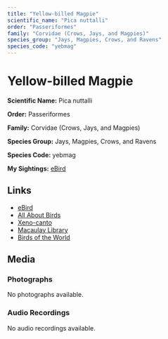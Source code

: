 ```yaml
---
title: "Yellow-billed Magpie"
scientific_name: "Pica nuttalli"
order: "Passeriformes"
family: "Corvidae (Crows, Jays, and Magpies)"
species_group: "Jays, Magpies, Crows, and Ravens"
species_code: "yebmag"
---
```


# Yellow-billed Magpie

**Scientific Name:** Pica nuttalli

**Order:** Passeriformes

**Family:** Corvidae (Crows, Jays, and Magpies)

**Species Group:** Jays, Magpies, Crows, and Ravens

**Species Code:** yebmag

**My Sightings:** [eBird](https://ebird.org/lifelist?r=world&time=life&spp=yebmag)

## Links
* [eBird](https://ebird.org/species/yebmag) 
* [All About Birds](https://www.allaboutbirds.org/guide/yebmag) 
* [Xeno-canto](https://www.xeno-canto.org/species/yebmag) 
* [Macaulay Library](https://search.macaulaylibrary.org/catalog?taxonCode=yebmag&sort=rating_rank_desc)
* [Birds of the World](https://birdsoftheworld.org/bow/species/yebmag)

## Media
### Photographs
No photographs available.

### Audio Recordings
No audio recordings available.

